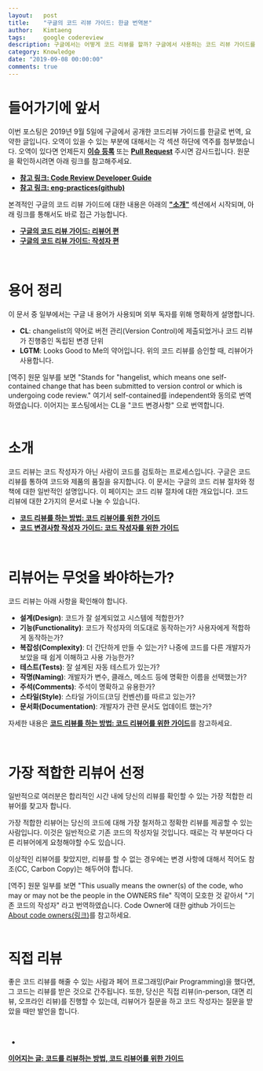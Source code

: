 ```yaml
---
layout:   post
title:    "구글의 코드 리뷰 가이드: 한글 번역본"
author:   Kimtaeng
tags: 	  google codereview
description: 구글에서는 어떻게 코드 리뷰를 할까? 구글에서 사용하는 코드 리뷰 가이드를 한글로 번역해보았습니다.
category: Knowledge
date: "2019-09-08 00:00:00"
comments: true
---
```


# 들어가기에 앞서

이번 포스팅은 2019년 9월 5일에 구글에서 공개한 코드리뷰 가이드를 한글로 번역, 요약한 글입니다.
오역이 있을 수 있는 부분에 대해서는 각 섹션 하단에 역주를 첨부했습니다. 오역이 있다면 언제든지
<a href="https://github.com/madplay/madplay.github.io/issues" target="_blank" rel="nofollow">**이슈 등록**</a> 또는
<a href="https://github.com/madplay/madplay.github.io/pulls" target="_blank" rel="nofollow">**Pull Request**</a>
주시면 감사드립니다. 원문을 확인하시려면 아래 링크를 참고해주세요.

- <a href="https://google.github.io/eng-practices" target="_blank" rel="nofollow">**참고 링크: 
Code Review Developer Guide**</a>
- <a href="https://github.com/google/eng-practices" target="_blank" rel="nofollow">**참고 링크:
eng-practices(github)**</a>

본격적인 구글의 코드 리뷰 가이드에 대한 내용은 아래의 <a href="#소개">**"소개"**</a> 섹션에서 시작되며,
아래 링크를 통해서도 바로 접근 가능합니다.

- <a href="/post/google-code-review-guide-for-reviewers" target="_blank">**구글의 코드 리뷰 가이드: 리뷰어 편**</a>
- <a href="/post/google-code-review-guide-for-authors" target="_blank">**구글의 코드 리뷰 가이드: 작성자 편**</a>

<br/>

# 용어 정리

이 문서 중 일부에서는 구글 내 용어가 사용되며 외부 독자를 위해 명확하게 설명합니다.

- **CL**: changelist의 약어로 버전 관리(Version Control)에 제출되었거나 코드 리뷰가 진행중인 독립된 변경 단위
- **LGTM**: Looks Good to Me의 약어입니다. 위의 코드 리뷰를 승인할 때, 리뷰어가 사용합니다.    

<div class="post_comments">[역주] 원문 일부를 보면 "Stands for "hangelist, which means one self-contained change that
has been submitted to version control or which is undergoing code review." 여기서 self-contained를 independent와
동의로 번역하였습니다.  이어지는 포스팅에서는 CL을 "코드 변경사항" 으로 번역합니다.</div>

<br/>

# 소개

코드 리뷰는 코드 작성자가 아닌 사람이 코드를 검토하는 프로세스입니다. 구글은 코드 리뷰를 통하여 코드와 제품의 품질을 유지합니다.
이 문서는 구글의 코드 리뷰 절차와 정책에 대한 일반적인 설명입니다.
이 페이지는 코드 리뷰 절차에 대한 개요입니다. 코드 리뷰에 대한 2가지의 문서로 나눌 수 있습니다.

- <a href="/post/google-code-review-guide-for-reviewers" target="_blank">**코드 리뷰를 하는 방법: 코드 리뷰어를 위한 가이드**</a>
- <a href="/post/google-code-review-guide-for-authors" target="_blank">**코드 변경사항 작성자 가이드: 코드 작성자를 위한 가이드**</a>


<br/>

# 리뷰어는 무엇을 봐야하는가?

코드 리뷰는 아래 사항을 확인해야 합니다.

- **설계(Design)**: 코드가 잘 설계되었고 시스템에 적합한가?
- **기능(Functionality)**: 코드가 작성자의 의도대로 동작하는가? 사용자에게 적합하게 동작하는가?
- **복잡성(Complexity)**: 더 간단하게 만들 수 있는가? 나중에 코드를 다른 개발자가 보았을 때 쉽게 이해하고 사용 가능한가?
- **테스트(Tests)**: 잘 설계된 자동 테스트가 있는가?
- **작명(Naming)**: 개발자가 변수, 클래스, 메소드 등에 명확한 이름을 선택했는가?
- **주석(Comments)**: 주석이 명확하고 유용한가?
- **스타일(Style)**: 스타일 가이드(코딩 컨벤션)를 따르고 있는가?
- **문서화(Documentation)**: 개발자가 관련 문서도 업데이트 했는가?

자세한 내용은 <a href="/post/google-code-review-guide-for-reviewers" target="_blank">
**코드 리뷰를 하는 방법: 코드 리뷰어를 위한 가이드**</a>를 참고하세요.

<br/>

# 가장 적합한 리뷰어 선정

일반적으로 여러분은 합리적인 시간 내에 당신의 리뷰를 확인할 수 있는 가장 적합한 리뷰어를 찾고자 합니다.

가장 적합한 리뷰어는 당신의 코드에 대해 가장 철저하고 정확한 리뷰를 제공할 수 있는 사람입니다.
이것은 일반적으로 기존 코드의 작성자일 것입니다. 때로는 각 부분마다 다른 리뷰어에게 요청해야할 수도 있습니다.

이상적인 리뷰어를 찾았지만, 리뷰를 할 수 없는 경우에는 변경 사항에 대해서 적어도 참조(CC, Carbon Copy)는 해두어야 합니다.

<div class="post_comments">[역주] 원문 일부를 보면 "This usually means the owner(s) of the code, who may or may not be
the people in the OWNERS file" 직역이 모호한 것 같아서 "기존 코드의 작성자" 라고 번역하였습니다. Code Owner에 대한 github 가이드는
<a href="https://help.github.com/en/articles/about-code-owners" target="_blank" rel="nofollow">
About code owners(링크)</a>를 참고하세요.</div>

<br/>

# 직접 리뷰

좋은 코드 리뷰를 해줄 수 있는 사람과 페어 프로그래밍(Pair Programming)을 했다면, 그 코드는 리뷰를 받은 것으로 간주됩니다.
또한, 당신은 직접 리뷰(in-person, 대면 리뷰, 오프라인 리뷰)를 진행할 수 있는데, 리뷰어가 질문을 하고 코드 작성자는 질문을 받았을 때만 발언을 합니다.

<br/>

- <a href="/post/google-code-review-guide-for-reviewers" target="_blank">
**이어지는 글: 코드를 리뷰하는 방법, 코드 리뷰어를 위한 가이드**</a>